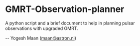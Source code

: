 # GMRT-Observation-planner
A python script and a brief document to help in planning pulsar observations with upgraded GMRT.

-- Yogesh Maan  (maan@astron.nl)
